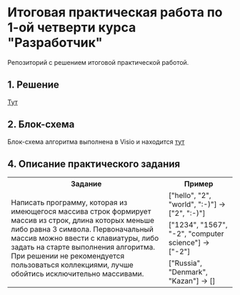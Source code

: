 # Итоговая практическая работа по 1-ой четверти курса "Разработчик"

Репозиторий с решением итоговой практической работой.

## 1. Решение 

[Тут](https://github.com/AdilBikeev/1st-exam-geekbrains/src/1st-exam-geekbrains)


## 2. Блок-схема

Блок-схема алгоритма выполнена в Visio и находится [тут](https://github.com/AdilBikeev/1st-exam-geekbrains/Блок-схема.vsdx)

## 4. Описание практического задания

<table>
	<tr>
	    <th>Задание</th>
	    <th>Пример</th>  
	</tr>
    <tr>
	    <td rowspan="3" width="70%">Написать программу, которая из имеющегося массива строк формирует массив из строк, длина которых меньше либо равна 3 символа. Первоначальный массив можно ввести с клавиатуры, либо задать на старте выполнения алгоритма. При решении не рекомендуется пользоваться коллекциями, лучше обойтись исключительно массивами.</td>
	    <td>["hello", "2", "world", ":-)"] -> ["2", ":-)"]</td>  
	</tr>
    <tr>
	    <td>["1234", "1567", "-2", "computer science"] -> ["-2"]</td>  
    </tr>
        <tr>
	    <td>["Russia", "Denmark", "Kazan"] -> []</td>  
    </tr>
</table>
